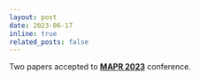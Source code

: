 ```yaml
---
layout: post
date: 2023-06-17
inline: true
related_posts: false
---
```


Two papers accepted to **<a href="https://mapr.uit.edu.vn/">MAPR 2023</a>** conference.
